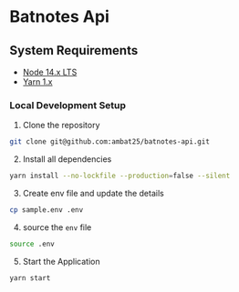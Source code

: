 # Batnotes Api



## System Requirements

- [Node 14.x LTS](https://nodejs.org/en/blog/release/v14.17.3/)
- [Yarn 1.x](https://yarnpkg.com/)

### Local Development Setup

1. Clone the repository

```bash
git clone git@github.com:ambat25/batnotes-api.git
```

2. Install all dependencies

```bash
yarn install --no-lockfile --production=false --silent
```

3. Create env file and update the details
```bash
cp sample.env .env
```

4. source the `env` file
```bash
source .env
```

5. Start the Application
```bash
yarn start
```
